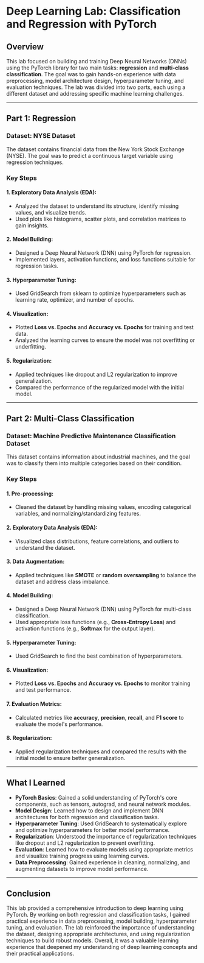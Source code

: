 # Deep Learning Lab: Classification and Regression with PyTorch

## Overview

This lab focused on building and training Deep Neural Networks (DNNs) using the PyTorch library for two main tasks: **regression** and **multi-class classification**. The goal was to gain hands-on experience with data preprocessing, model architecture design, hyperparameter tuning, and evaluation techniques. The lab was divided into two parts, each using a different dataset and addressing specific machine learning challenges.

---

## Part 1: Regression

### Dataset: NYSE Dataset

The dataset contains financial data from the New York Stock Exchange (NYSE). The goal was to predict a continuous target variable using regression techniques.

### Key Steps

#### 1. **Exploratory Data Analysis (EDA)**:
- Analyzed the dataset to understand its structure, identify missing values, and visualize trends.
- Used plots like histograms, scatter plots, and correlation matrices to gain insights.

#### 2. **Model Building**:
- Designed a Deep Neural Network (DNN) using PyTorch for regression.
- Implemented layers, activation functions, and loss functions suitable for regression tasks.

#### 3. **Hyperparameter Tuning**:
- Used GridSearch from sklearn to optimize hyperparameters such as learning rate, optimizer, and number of epochs.

#### 4. **Visualization**:
- Plotted **Loss vs. Epochs** and **Accuracy vs. Epochs** for training and test data.
- Analyzed the learning curves to ensure the model was not overfitting or underfitting.

#### 5. **Regularization**:
- Applied techniques like dropout and L2 regularization to improve generalization.
- Compared the performance of the regularized model with the initial model.

---

## Part 2: Multi-Class Classification

### Dataset: Machine Predictive Maintenance Classification Dataset

This dataset contains information about industrial machines, and the goal was to classify them into multiple categories based on their condition.

### Key Steps

#### 1. **Pre-processing**:
- Cleaned the dataset by handling missing values, encoding categorical variables, and normalizing/standardizing features.

#### 2. **Exploratory Data Analysis (EDA)**:
- Visualized class distributions, feature correlations, and outliers to understand the dataset.

#### 3. **Data Augmentation**:
- Applied techniques like **SMOTE** or **random oversampling** to balance the dataset and address class imbalance.

#### 4. **Model Building**:
- Designed a Deep Neural Network (DNN) using PyTorch for multi-class classification.
- Used appropriate loss functions (e.g., **Cross-Entropy Loss**) and activation functions (e.g., **Softmax** for the output layer).

#### 5. **Hyperparameter Tuning**:
- Used GridSearch to find the best combination of hyperparameters.

#### 6. **Visualization**:
- Plotted **Loss vs. Epochs** and **Accuracy vs. Epochs** to monitor training and test performance.

#### 7. **Evaluation Metrics**:
- Calculated metrics like **accuracy**, **precision**, **recall**, and **F1 score** to evaluate the model's performance.

#### 8. **Regularization**:
- Applied regularization techniques and compared the results with the initial model to ensure better generalization.

---

## What I Learned

- **PyTorch Basics**: Gained a solid understanding of PyTorch's core components, such as tensors, autograd, and neural network modules.
- **Model Design**: Learned how to design and implement DNN architectures for both regression and classification tasks.
- **Hyperparameter Tuning**: Used GridSearch to systematically explore and optimize hyperparameters for better model performance.
- **Regularization**: Understood the importance of regularization techniques like dropout and L2 regularization to prevent overfitting.
- **Evaluation**: Learned how to evaluate models using appropriate metrics and visualize training progress using learning curves.
- **Data Preprocessing**: Gained experience in cleaning, normalizing, and augmenting datasets to improve model performance.

---

## Conclusion

This lab provided a comprehensive introduction to deep learning using PyTorch. By working on both regression and classification tasks, I gained practical experience in data preprocessing, model building, hyperparameter tuning, and evaluation. The lab reinforced the importance of understanding the dataset, designing appropriate architectures, and using regularization techniques to build robust models. Overall, it was a valuable learning experience that deepened my understanding of deep learning concepts and their practical applications.
